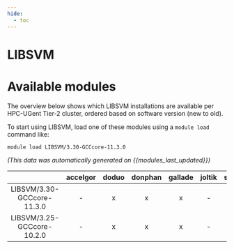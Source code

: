 ```yaml
---
hide:
  - toc
---
```


LIBSVM
======

# Available modules


The overview below shows which LIBSVM installations are available per HPC-UGent Tier-2 cluster, ordered based on software version (new to old).

To start using LIBSVM, load one of these modules using a `module load` command like:

```shell
module load LIBSVM/3.30-GCCcore-11.3.0
```

*(This data was automatically generated on {{modules_last_updated}})*  

| |accelgor|doduo|donphan|gallade|joltik|shinx|
| :---: | :---: | :---: | :---: | :---: | :---: | :---: |
|LIBSVM/3.30-GCCcore-11.3.0|-|x|x|x|-|-|
|LIBSVM/3.25-GCCcore-10.2.0|-|x|x|x|-|-|
